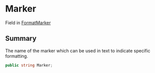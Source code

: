 # Marker

Field in [FormatMarker](yarn.unity.markuppalette.formatmarker.md)

## Summary

The name of the marker which can be used in text to indicate specific formatting.

```csharp
public string Marker;
```

